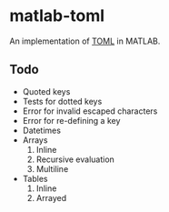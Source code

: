 # matlab-toml
An implementation of [TOML](https://github.com/toml-lang/toml) in MATLAB.

## Todo
* Quoted keys
* Tests for dotted keys
* Error for invalid escaped characters
* Error for re-defining a key
* Datetimes
* Arrays
  1. Inline
  2. Recursive evaluation
  3. Multiline
* Tables
  1. Inline
  2. Arrayed
